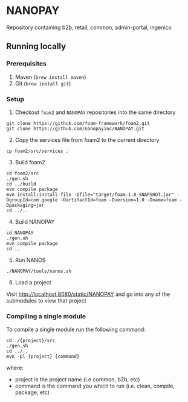 # NANOPAY
Repository containing b2b, retail, common, admin-portal, ingenico

## Running locally

### Prerequisites
1. Maven (`brew install maven`)
2. Git (`brew install git`)

### Setup
1. Checkout `foam2` and `NANOPAY` repositories into the same directory

```
git clone https://github.com/foam-framework/foam2.git
git clone https://github.com/nanopayinc/NANOPAY.git
```

2. Copy the services file from foam2 to the current directory

`cp foam2/src/services .`

3. Build foam2

```
cd foam2/src
./gen.sh
cd ../build
mvn compile package
mvn install:install-file -Dfile="target/foam-1.0-SNAPSHOT.jar" -DgroupId=com.google -DartifactId=foam -Dversion=1.0 -Dname=foam -Dpackaging=jar
cd ../..
```

4. Build NANOPAY

```
cd NANOPAY
./gen.sh
mvn compile package
cd ..
```

5. Run NANOS

```
./NANOPAY/tools/nanos.sh
```

6. Load a project

Visit [http://localhost:8080/static/NANOPAY](http://localhost:8080/static/NANOPAY) and go into any of the submodules to view that project

### Compiling a single module

To compile a single module run the following command:

```
cd ./{project}/src
./gen.sh
cd ../..
mvn -pl {project} {command}
```

where:
 - project is the project name (i.e common, b2b, etc)
 - command is the command you which to run (i.e. clean, compile, package, etc)
